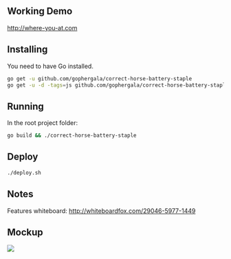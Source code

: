 Working Demo
------------

http://where-you-at.com

Installing
----------

You need to have Go installed.

```bash
go get -u github.com/gophergala/correct-horse-battery-staple
go get -u -d -tags=js github.com/gophergala/correct-horse-battery-staple/...
```

Running
-------

In the root project folder:

```bash
go build && ./correct-horse-battery-staple
```

Deploy
------

```bash
./deploy.sh
```

Notes
-----

Features whiteboard: http://whiteboardfox.com/29046-5977-1449

Mockup
------

![](https://s3.amazonaws.com/f.cl.ly/items/0j2B2K2Y3T2u1O1m0h2y/Image%202015-01-23%20at%206.19.12%20PM.png)
